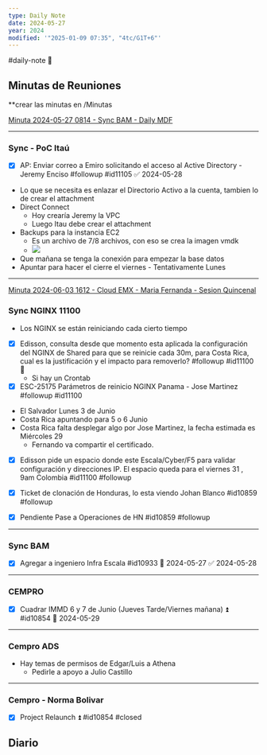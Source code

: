 ```yaml
---
type: Daily Note
date: 2024-05-27
year: 2024
modified: '"2025-01-09 07:35", "4tc/G1T+6"'
---
```

#daily-note
📝

## Minutas de Reuniones
**crear las minutas en /Minutas

[Minuta 2024-05-27 0814 - Sync BAM - Daily MDF](Minuta%202024-05-27%200814%20-%20Sync%20BAM%20-%20Daily%20MDF.md)


---
### Sync - PoC Itaú
- [x] AP: Enviar correo a Emiro solicitando el acceso al Active Directory - Jeremy Enciso #followup #id11105 ✅ 2024-05-28
- Lo que se necesita es enlazar el Directorio Activo a la cuenta, tambien lo de crear el attachment 
- Direct Connect
	- Hoy crearía Jeremy la VPC
	- Luego Itau debe crear el attachment 
- Backups para la instancia EC2
	- Es un archivo de 7/8 archivos, con eso se crea la imagen vmdk
	- ![](Pasted%20image%2020240527101447.png)
- Que mañana se tenga la conexión para empezar la base datos
- Apuntar para hacer el cierre el viernes - Tentativamente Lunes
--- 
[Minuta 2024-06-03 1612 - Cloud EMX - Maria Fernanda - Sesion Quincenal](Minuta%202024-06-03%201612%20-%20Cloud%20EMX%20-%20Maria%20Fernanda%20-%20Sesion%20Quincenal.md)
### Sync NGINX 11100 
- Los NGINX se están reiniciando cada cierto tiempo
- [x] Edisson, consulta desde que momento esta aplicada la configuración del NGINX de Shared para que se reinicie cada 30m, para Costa Rica, cual es la justificación y el impacto para removerlo?  #followup #id11100 📅
	- Si hay un Crontab
- [x] ESC-25175 Parámetros de reinicio NGINX Panama - Jose Martinez #followup  #id11100
- El Salvador Lunes 3 de Junio
- Costa Rica apuntando para 5 o 6 Junio
- Costa Rica falta desplegar algo por Jose Martinez, la fecha estimada es Miércoles 29
	- Fernando va compartir el certificado.
- [x] Edisson pide un espacio donde este Escala/Cyber/F5 para validar configuración y direcciones IP. El espacio queda para el viernes 31 , 9am Colombia #id11100 #followup
- [x] Ticket de clonación de Honduras, lo esta viendo Johan Blanco #id10859 #followup
- [x] Pendiente Pase a Operaciones de HN #id10859 #followup



----
### Sync BAM
- [x] Agregar a ingeniero Infra Escala #id10933 📅 2024-05-27 ✅ 2024-05-28

--- 
### CEMPRO
- [x] Cuadrar IMMD 6 y 7 de Junio (Jueves Tarde/Viernes mañana)  ⏫ #id10854  📅 2024-05-29

---
### Cempro ADS
- Hay temas de permisos de Edgar/Luis a Athena 
	- Pedirle a apoyo a Julio Castillo

---
### Cempro - Norma Bolivar
- [x] Project Relaunch ⏫   #id10854 #closed


## Diario



